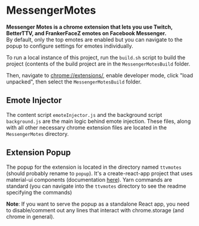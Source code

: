 
# MessengerMotes
**Messenger Motes is a chrome extension that lets you use Twitch, BetterTTV, and FrankerFaceZ emotes on Facebook Messenger.**  
By default, only the top emotes are enabled but you can navigate to the popup to configure settings for emotes individually. 

To run a local instance of this project, run the `build.sh` script to build the project (contents of the build project are in the `MessengerMotesBuild` folder.

Then, navigate to [chrome://extensions/](chrome://extensions/), enable developer mode, click "load unpacked", then select the `MessengerMotesBuild` folder.

## Emote Injector
The content script `emoteInjector.js` and the background script `background.js` are the main logic behind emote injection. These files, along with all other necessary chrome extension files are located in the `MessengerMotes` directory.

## Extension Popup
The popup for the extension is located in the directory named `ttvmotes` (should probably rename to `popup`). It's a create-react-app project that uses material-ui components (documentation [here](https://material-ui.com/)). Yarn commands are standard (you can navigate into the `ttvmotes` directory to see the readme specifying the commands)

**Note**: If you want to serve the popup as a standalone React app, you need to disable/comment out any lines that interact with chrome.storage (and chrome in general). 


